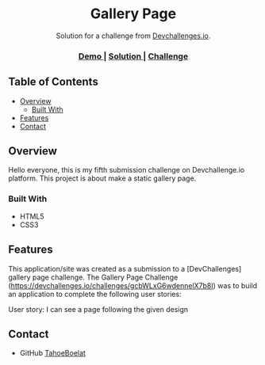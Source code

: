<h1 align="center">Gallery Page</h1>

<div align="center">
   Solution for a challenge from  <a href="https://devchallenges.io/challenges/gcbWLxG6wdennelX7b8I">Devchallenges.io</a>.
</div>

<div align="center">
  <h3>
    <a href="https://gallerydevchallenge.netlify.app/">
      Demo
    </a>
    <span> | </span>
    <a href="https://github.com/TahoeBoelat/Responsive-Dev-Challenges/tree/main/my-gallery-project">
      Solution
    </a>
    <span> | </span>
    <a href="https://devchallenges.io/challenges/gcbWLxG6wdennelX7b8I">
      Challenge
    </a>
  </h3>
</div>

## Table of Contents

- [Overview](#overview)
  - [Built With](#built-with)
- [Features](#features)
- [Contact](#contact)

## Overview

Hello everyone, this is my fifth submission challenge on Devchallenge.io platform. This project is about make a static gallery page.

### Built With

- HTML5
- CSS3

## Features

This application/site was created as a submission to a [DevChallenges] gallery page challenge. The Gallery Page Challenge (https://devchallenges.io/challenges/gcbWLxG6wdennelX7b8I) was to build an application to complete the following user stories:

User story: I can see a page following the given design

## Contact

- GitHub [TahoeBoelat](https://github.com/tahoeboelat)
